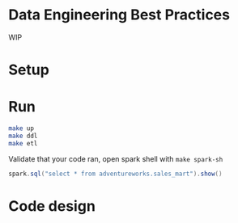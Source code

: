 # Data Engineering Best Practices

WIP

# Setup 

# Run 

```bash
make up
make ddl
make etl
```

Validate that your code ran, open spark shell with `make spark-sh`

```scala
spark.sql("select * from adventureworks.sales_mart").show()
```

# Code design

